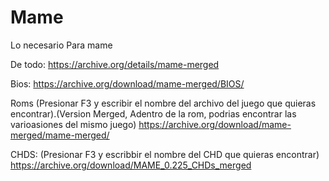 # Mame
Lo necesario Para mame

De todo:
https://archive.org/details/mame-merged

Bios:
https://archive.org/download/mame-merged/BIOS/

Roms (Presionar F3 y escribir el nombre del archivo del juego que quieras encontrar).(Version Merged, Adentro de la rom, podrias encontrar las varioasiones del mismo juego)
https://archive.org/download/mame-merged/mame-merged/

CHDS: (Presionar F3 y escribbir el nombre del CHD que quieras encontrar)
https://archive.org/download/MAME_0.225_CHDs_merged
